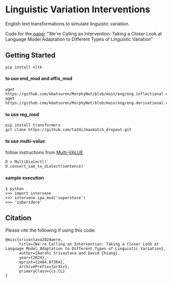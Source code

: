 # Linguistic Variation Interventions

English text transformations to simulate linguistic variation.

Code for the [paper](https://arxiv.org/abs/2404.07304) "We're Calling an Intervention: Taking a Closer Look at Language Model Adaptation to Different Types of Linguistic Variation"

## Getting Started
```
pip install nltk
```

#### to use end_mod and affix_mod
```
wget https://github.com/kbatsuren/MorphyNet/blob/main/eng/eng.inflectional.v1.tsv
wget https://github.com/kbatsuren/MorphyNet/blob/main/eng/eng.derivational.v1.tsv
```
 
#### to use reg_mod
```
pip install transformers
git clone https://github.com/tatHi/maxmatch_dropout.git
```

#### to use multi-value
follow instructions from [Multi-VALUE](https://github.com/SALT-NLP/multi-value.git)
```
D = MultiDialect()`
D.convert_sae_to_dialect(sentence)`
```

#### sample execution
```
$ python
>>> import intervene
>>> intervene.ipa_mod('superstore')
>>> 'zuberzdore'
```

## Citation
Please cite the following if using this code:

```
@misc{srivastava2024were,
      title={We're Calling an Intervention: Taking a Closer Look at Language Model Adaptation to Different Types of Linguistic Variation}, 
      author={Aarohi Srivastava and David Chiang},
      year={2024},
      eprint={2404.07304},
      archivePrefix={arXiv},
      primaryClass={cs.CL}
}
```
